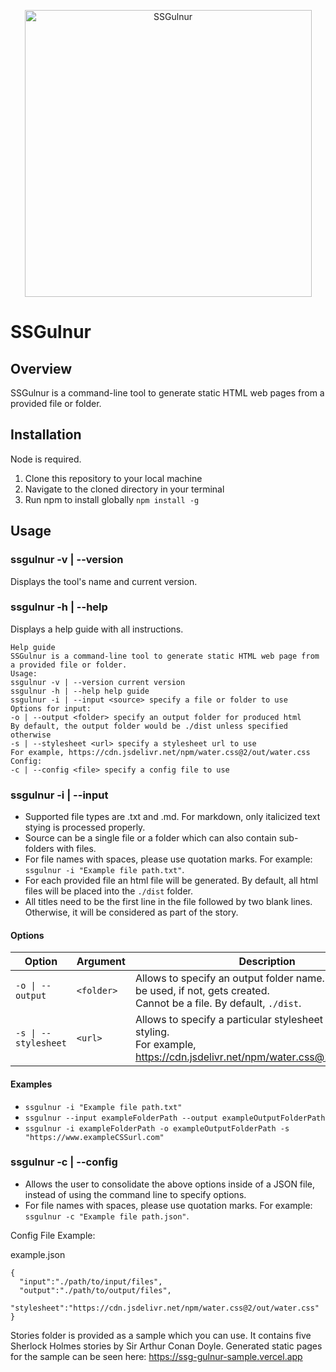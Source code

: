 
<p align="center">
<img width="459" alt="SSGulnur" align="center" src="https://user-images.githubusercontent.com/52351598/192425336-04087ba4-0af9-4a29-a167-b84dddbd81bb.png">
</p>

# SSGulnur

## Overview

SSGulnur is a command-line tool to generate static HTML web pages from a provided file or folder.

## Installation

Node is required.

1. Clone this repository to your local machine
2. Navigate to the cloned directory in your terminal 
3. Run npm to install globally 
`npm install -g`

## Usage 

### ssgulnur -v | --version

Displays the tool's name and current version.

### ssgulnur -h | --help

Displays a help guide with all instructions.

```
Help guide
SSGulnur is a command-line tool to generate static HTML web page from a provided file or folder.
Usage:
ssgulnur -v | --version current version
ssgulnur -h | --help help guide
ssgulnur -i | --input <source> specify a file or folder to use
Options for input:
-o | --output <folder> specify an output folder for produced html
By default, the output folder would be ./dist unless specified otherwise
-s | --stylesheet <url> specify a stylesheet url to use
For example, https://cdn.jsdelivr.net/npm/water.css@2/out/water.css
Config:
-c | --config <file> specify a config file to use
```

### ssgulnur -i | --input <source>

* Supported file types are .txt and .md. For markdown, only italicized text stying is processed properly.
* Source can be a single file or a folder which can also contain sub-folders with files.
* For file names with spaces, please use quotation marks. For example: `ssgulnur -i "Example file path.txt"`.
* For each provided file an html file will be generated. By default, all html files will be placed into the `./dist` folder.
* All titles need to be the first line in the file followed by two blank lines. Otherwise, it will be considered as part of the story.

#### Options

 Option | Argument | Description  
---------------|---------------|--------------
 `-o \| --output`|`<folder>`| Allows to specify an output folder name. If exists, will be used, if not, gets created. <br>Cannot be a file. By default, `./dist`.
`-s \| --stylesheet`|`<url>`| Allows to specify a particular stylesheet to use for html styling. <br> For example, https://cdn.jsdelivr.net/npm/water.css@2/out/water.css

#### Examples

* `ssgulnur -i "Example file path.txt"`
* `ssgulnur --input exampleFolderPath --output exampleOutputFolderPath`
* `ssgulnur -i exampleFolderPath -o exampleOutputFolderPath -s "https://www.exampleCSSurl.com"`


### ssgulnur -c | --config <source>
* Allows the user to consolidate the above options inside of a JSON file, instead of using the command line to specify options. 
* For file names with spaces, please use quotation marks. For example: `ssgulnur -c "Example file path.json"`.

Config File Example:

example.json
```
{
  "input":"./path/to/input/files",
  "output":"./path/to/output/files",
  "stylesheet":"https://cdn.jsdelivr.net/npm/water.css@2/out/water.css"
}
```

Stories folder is provided as a sample which you can use. It contains five Sherlock Holmes stories by Sir Arthur Conan Doyle. 
Generated static pages for the sample can be seen here: https://ssg-gulnur-sample.vercel.app

